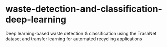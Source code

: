 # waste-detection-and-classification-deep-learning
 Deep learning-based waste detection & classification using the TrashNet dataset and transfer learning for automated recycling applications
